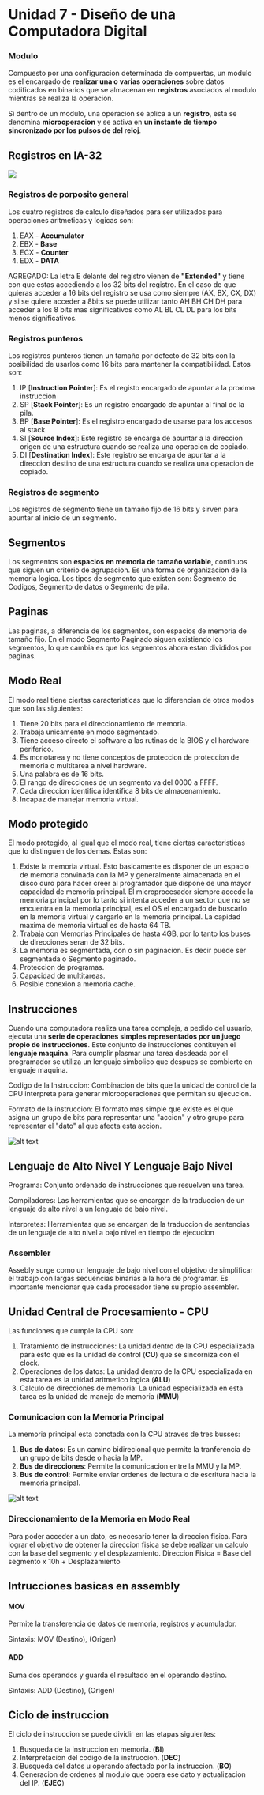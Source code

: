 # Unidad 7 - Diseño de una Computadora Digital
### Modulo
Compuesto por una configuracion determinada de compuertas, un modulo es el encargado de **realizar una o varias operaciones** sobre datos codificados en binarios que se almacenan en **registros** asociados al modulo mientras se realiza la operacion.

Si dentro de un modulo, una operacion se aplica a un **registro**, esta se denomina **microoperacion** y se activa en **un instante de tiempo sincronizado por los pulsos de del reloj**.

## Registros en IA-32
![](https://lh5.googleusercontent.com/proxy/tuN0TC6L6Xju4b7_hiK3_Xc9a4trr0s4vZRgZR0XRGKzyYcBEHIGkAqr5Ni_OwNCG6tAjOpYw2F2eBYZwkVVyXqawnIsQsBQ-5fbTaD3ieprSYCaeh8GmdNGuaDH7QQZ4OIhASVEO8c_fndaVRfDChe7D90m_qxUva5Rpo2KCA)
### Registros de porposito general
Los cuatro registros de calculo diseñados para ser utilizados para operaciones aritmeticas y logicas son:
1. EAX - **Accumulator**
2. EBX - **Base**
3. ECX - **Counter**
4. EDX - **DATA**

AGREGADO:
La letra E delante del registro vienen de **"Extended"** y tiene con que estas accediendo a los 32 bits del registro. 
En el caso de que quieras acceder a 16 bits del registro se usa como siempre (AX, BX, CX, DX) y si se quiere acceder a 8bits se puede utilizar tanto AH BH CH DH para acceder a los 8 bits mas significativos como AL BL CL DL para los bits menos significativos. 
### Registros punteros
Los registros punteros tienen un tamaño por defecto de 32 bits con la posibilidad de usarlos como 16 bits para mantener la compatibilidad. Estos son:
1. IP [**Instruction Pointer**]: Es el registo encargado de apuntar a la proxima instruccion
2. SP [**Stack Pointer**]: Es un registro encargado de apuntar al final de la pila.
3. BP [**Base Pointer**]: Es el registro encargado de usarse para los accesos al stack.
4. SI [**Source Index**]: Este registro se encarga de apuntar a la direccion origen de una estructura cuando se realiza una operacion de copiado.
5. DI [**Destination Index**]: Este registro se encarga de apuntar a la direccion destino de una estructura cuando se realiza una operacion de copiado.

### Registros de segmento
Los registros de segmento tiene un tamaño fijo de 16 bits y sirven para apuntar al inicio de un segmento. 

## Segmentos
Los segmentos son **espacios en memoria de tamaño variable**, continuos que siguen un criterio de agrupacion. Es una forma de organizacion de la memoria logica. Los tipos de segmento que existen son: Segmento de Codigos, Segmento de datos o Segmento de pila. 
## Paginas
Las paginas, a diferencia de los segmentos, son espacios de memoria de tamaño fijo. En el modo Segmento Paginado siguen existiendo los segmentos, lo que cambia es que los segmentos ahora estan divididos por paginas. 

## Modo Real
El modo real tiene ciertas caracteristicas que lo diferencian de otros modos que son las siguientes:
1. Tiene 20 bits para el direccionamiento de memoria.
2. Trabaja unicamente en modo segmentado.
3. Tiene acceso directo el software a las rutinas de la BIOS y el hardware periferico.
4. Es monotarea y no tiene conceptos de proteccion de proteccion de memoria o multitarea a nivel hardware.
5. Una palabra es de 16 bits.
6. El rango de direcciones de un segmento va del 0000 a FFFF.
7. Cada direccion identifica identifica 8 bits de almacenamiento.
8. Incapaz de manejar memoria virtual.

## Modo protegido
El modo protegido, al igual que el modo real, tiene ciertas caracteristicas que lo distinguen de los demas. Estas son:
1. Existe la memoria virtual. Esto basicamente es disponer de un espacio de memoria convinada con la MP y generalmente almacenada en el disco duro para hacer creer al programador que dispone de una mayor capacidad de memoria principal. El microprocesador siempre accede la memoria principal por lo tanto si intenta acceder a un sector que no se encuentra en la memoria principal, es el OS el encargado de buscarlo en la memoria virtual y cargarlo en la memoria principal. La capidad maxima de memoria virtual es de hasta 64 TB. 
2. Trabaja con Memorias Principales de hasta 4GB, por lo tanto los buses de direcciones seran de 32 bits.
3. La memoria es segmentada, con o sin paginacion. Es decir puede ser segmentada o Segmento paginado. 
4. Proteccion de programas.
5. Capacidad de multitareas.
6. Posible conexion a memoria cache.

## Instrucciones
Cuando una computadora realiza una tarea compleja, a pedido del usuario, ejecuta una **serie de operaciones simples representados por un juego propio de instrucciones**. Este conjunto de instrucciones contituyen el **lenguaje maquina**. Para cumplir plasmar una tarea desdeada por el programador se utiliza un lenguaje simbolico que despues se combierte en lenguaje maquina.

Codigo de la Instruccion: Combinacion de bits que la unidad de control de la CPU interpreta para generar microoperaciones que permitan su ejecucion. 

Formato de la instruccion: El formato mas simple que existe es el que asigna un grupo de bits para representar una "accion" y otro grupo para representar el "dato" al que afecta esta accion. 

![alt text](image-1.png)

## Lenguaje de Alto Nivel Y Lenguaje Bajo Nivel
Programa: Conjunto ordenado de instrucciones que resuelven una tarea. 

Compiladores: Las herramientas que se encargan de la traduccion de un lenguaje de alto nivel a un lenguaje de bajo nivel. 

Interpretes: Herramientas que se encargan de la traduccion de sentencias de un lenguaje de alto nivel a bajo nivel en tiempo de ejecucion

### Assembler
Assebly surge como un lenguaje de bajo nivel con el objetivo de simplificar el trabajo con largas secuencias binarias a la hora de programar. Es importante mencionar que cada procesador tiene su propio assembler.

## Unidad Central de Procesamiento - CPU
Las funciones que cumple la CPU son:
1. Tratamiento de instrucciones: La unidad dentro de la CPU especializada para esto que es la unidad de control (**CU**) que se sincorniza con el clock.
2. Operaciones de los datos: La unidad dentro de la CPU especializada en esta tarea es la unidad aritmetico logica (**ALU**)
3. Calculo de direcciones de memoria: La unidad especializada en esta tarea es la unidad de manejo de memoria (**MMU**)

### Comunicacion con la Memoria Principal
La memoria principal esta conctada con la CPU atraves de tres busses:
1. **Bus de datos**: Es un camino bidirecional que permite la tranferencia de un grupo de bits desde o hacia la MP.
2. **Bus de direcciones**: Permite la comunicacion entre la MMU y la MP.
3. **Bus de control**: Permite enviar ordenes de lectura o de escritura hacia la memoria principal.

![alt text](image.png)

### Direccionamiento de la Memoria en Modo Real
Para poder acceder a un dato, es necesario tener la direccion fisica. Para lograr el objetivo de obtener la direccion fisica se debe realizar un calculo con la base del segmento y el desplazamiento. 
Direccion Fisica = Base del segmento x 10h + Desplazamiento

## Intrucciones basicas en assembly 
#### **MOV**
Permite la transferencia de datos de memoria, registros y acumulador.

Sintaxis: MOV (Destino), (Origen)
#### **ADD**
Suma dos operandos y guarda el resultado en el operando destino.

Sintaxis: ADD (Destino), (Origen)
## Ciclo de instruccion
El ciclo de instruccion se puede dividir en las etapas siguientes:
1. Busqueda de la instruccion en memoria. (**BI**)
2. Interpretacion del codigo de la instruccion. (**DEC**)
3. Busqueda del datos u operando afectado por la instruccion. (**BO**)
4. Generacion de ordenes al modulo que opera ese dato y actualizacion del IP. (**EJEC**)
